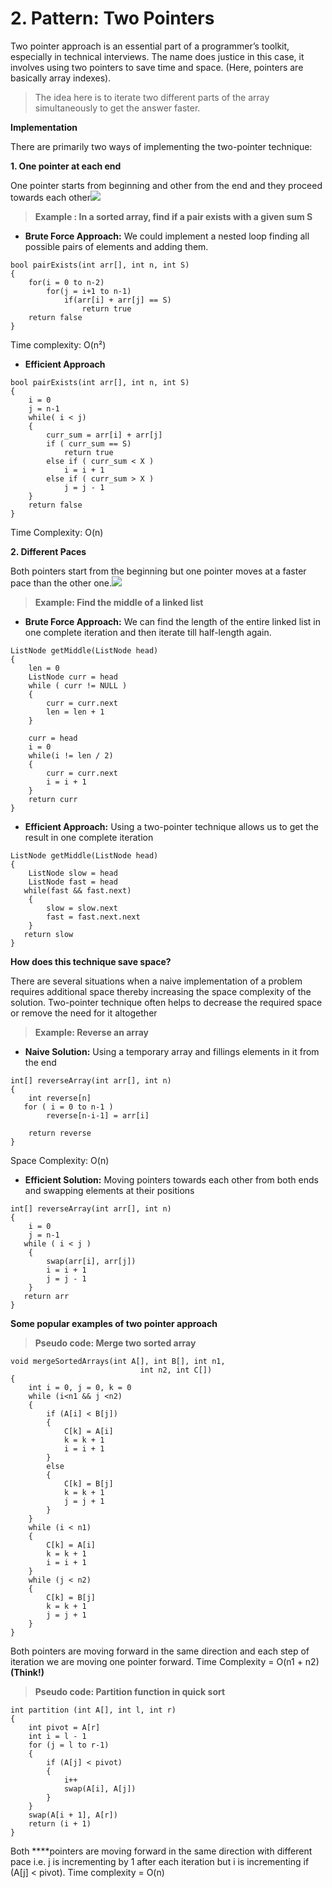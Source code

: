 # 2. Pattern: Two Pointers

Two pointer approach is an essential part of a programmer’s toolkit, especially in technical interviews. The name does justice in this case, it involves using two pointers to save time and space. \(Here, pointers are basically array indexes\).

> The idea here is to iterate two different parts of the array simultaneously to get the answer faster.

**Implementation**

There are primarily two ways of implementing the two-pointer technique:

**1. One pointer at each end**

One pointer starts from beginning and other from the end and they proceed towards each other![](https://s3.ap-south-1.amazonaws.com/afteracademy-server-uploads/what-is-the-two-pointer-technique-type1-0f96379aee2ce0dc.png)

> **Example : In a sorted array, find if a pair exists with a given sum S**

* **Brute Force Approach:** We could implement a nested loop finding all possible pairs of elements and adding them.

```text
bool pairExists(int arr[], int n, int S)
{
    for(i = 0 to n-2)
        for(j = i+1 to n-1)
            if(arr[i] + arr[j] == S)
                return true
    return false
}
```

Time complexity: O\(n²\)

* **Efficient Approach**

```text
bool pairExists(int arr[], int n, int S)
{
    i = 0
    j = n-1
    while( i < j)
    {
        curr_sum = arr[i] + arr[j]
        if ( curr_sum == S)
            return true
        else if ( curr_sum < X )
            i = i + 1
        else if ( curr_sum > X )
            j = j - 1
    }
    return false
}
```

Time Complexity: O\(n\)

**2. Different Paces**

Both pointers start from the beginning but one pointer moves at a faster pace than the other one.![](https://s3.ap-south-1.amazonaws.com/afteracademy-server-uploads/what-is-the-two-pointer-technique-type2-0ff52ece0ef1829c.png)

> **Example: Find the middle of a linked list**

* **Brute Force Approach:** We can find the length of the entire linked list in one complete iteration and then iterate till half-length again.

```text
ListNode getMiddle(ListNode head)
{
    len = 0
    ListNode curr = head
    while ( curr != NULL )
    {
        curr = curr.next
        len = len + 1
    }
    
    curr = head
    i = 0
    while(i != len / 2)
    {
        curr = curr.next
        i = i + 1
    }
    return curr
}
```

* **Efficient Approach:** Using a two-pointer technique allows us to get the result in one complete iteration

```text
ListNode getMiddle(ListNode head)
{
    ListNode slow = head
    ListNode fast = head
   while(fast && fast.next)
    {
        slow = slow.next
        fast = fast.next.next
    }
   return slow
}
```

**How does this technique save space?**

There are several situations when a naive implementation of a problem requires additional space thereby increasing the space complexity of the solution. Two-pointer technique often helps to decrease the required space or remove the need for it altogether

> **Example: Reverse an array**

* **Naive Solution:** Using a temporary array and fillings elements in it from the end

```text
int[] reverseArray(int arr[], int n)
{
    int reverse[n]
   for ( i = 0 to n-1 )
        reverse[n-i-1] = arr[i]
    
    return reverse
}
```

Space Complexity: O\(n\)

* **Efficient Solution:** Moving pointers towards each other from both ends and swapping elements at their positions

```text
int[] reverseArray(int arr[], int n)
{
    i = 0
    j = n-1
   while ( i < j )
    {
        swap(arr[i], arr[j])
        i = i + 1
        j = j - 1
    }
   return arr
}
```

**Some popular examples of two pointer approach**

> **Pseudo code: Merge two sorted array**

```text
void mergeSortedArrays(int A[], int B[], int n1, 
                             int n2, int C[]) 
{ 
    int i = 0, j = 0, k = 0
    while (i<n1 && j <n2) 
    { 
        if (A[i] < B[j]) 
        {
            C[k] = A[i]
            k = k + 1
            i = i + 1
        }    
        else
        {
            C[k] = B[j]
            k = k + 1
            j = j + 1
        }    
    }
    while (i < n1) 
    {
        C[k] = A[i]
        k = k + 1
        i = i + 1
    }    
    while (j < n2) 
    {
        C[k] = B[j]
        k = k + 1 
        j = j + 1
    } 
}  
```

Both pointers are moving forward in the same direction and each step of iteration we are moving one pointer forward. Time Complexity = O\(n1 + n2\) **\(Think!\)**

> **Pseudo code: Partition function in quick sort**

```text
int partition (int A[], int l, int r)  
{  
    int pivot = A[r]
    int i = l - 1
    for (j = l to r-1)  
    {  
        if (A[j] < pivot)  
        {  
            i++ 
            swap(A[i], A[j]) 
        }  
    }  
    swap(A[i + 1], A[r])
    return (i + 1)
} 
```

Both ****pointers are moving forward in the same direction with different pace i.e. j is incrementing by 1 after each iteration but i is incrementing if \(A\[j\] &lt; pivot\). Time complexity = O\(n\)

